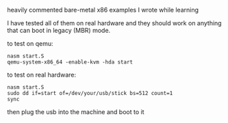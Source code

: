 heavily commented bare-metal x86 examples I wrote while learning

I have tested all of them on real hardware and they should work on anything that can boot in legacy
(MBR) mode.

to test on qemu:

    nasm start.S
    qemu-system-x86_64 -enable-kvm -hda start

to test on real hardware:

    nasm start.S
    sudo dd if=start of=/dev/your/usb/stick bs=512 count=1
    sync

then plug the usb into the machine and boot to it
